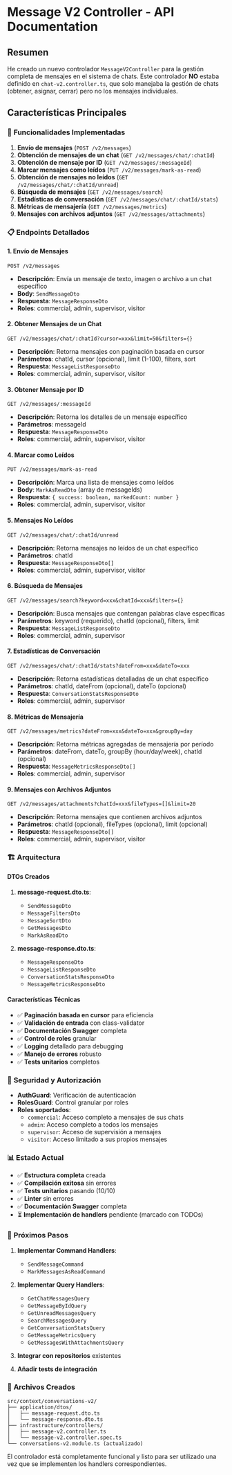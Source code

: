# Message V2 Controller - API Documentation

## Resumen

He creado un nuevo controlador `MessageV2Controller` para la gestión completa de mensajes en el sistema de chats. Este controlador **NO** estaba definido en `chat-v2.controller.ts`, que solo manejaba la gestión de chats (obtener, asignar, cerrar) pero no los mensajes individuales.

## Características Principales

### 🔧 **Funcionalidades Implementadas**

1. **Envío de mensajes** (`POST /v2/messages`)
2. **Obtención de mensajes de un chat** (`GET /v2/messages/chat/:chatId`)
3. **Obtención de mensaje por ID** (`GET /v2/messages/:messageId`)
4. **Marcar mensajes como leídos** (`PUT /v2/messages/mark-as-read`)
5. **Obtención de mensajes no leídos** (`GET /v2/messages/chat/:chatId/unread`)
6. **Búsqueda de mensajes** (`GET /v2/messages/search`)
7. **Estadísticas de conversación** (`GET /v2/messages/chat/:chatId/stats`)
8. **Métricas de mensajería** (`GET /v2/messages/metrics`)
9. **Mensajes con archivos adjuntos** (`GET /v2/messages/attachments`)

### 📋 **Endpoints Detallados**

#### 1. Envío de Mensajes
```http
POST /v2/messages
```
- **Descripción**: Envía un mensaje de texto, imagen o archivo a un chat específico
- **Body**: `SendMessageDto`
- **Respuesta**: `MessageResponseDto`
- **Roles**: commercial, admin, supervisor, visitor

#### 2. Obtener Mensajes de un Chat
```http
GET /v2/messages/chat/:chatId?cursor=xxx&limit=50&filters={}
```
- **Descripción**: Retorna mensajes con paginación basada en cursor
- **Parámetros**: chatId, cursor (opcional), limit (1-100), filters, sort
- **Respuesta**: `MessageListResponseDto`
- **Roles**: commercial, admin, supervisor, visitor

#### 3. Obtener Mensaje por ID
```http
GET /v2/messages/:messageId
```
- **Descripción**: Retorna los detalles de un mensaje específico
- **Parámetros**: messageId
- **Respuesta**: `MessageResponseDto`
- **Roles**: commercial, admin, supervisor, visitor

#### 4. Marcar como Leídos
```http
PUT /v2/messages/mark-as-read
```
- **Descripción**: Marca una lista de mensajes como leídos
- **Body**: `MarkAsReadDto` (array de messageIds)
- **Respuesta**: `{ success: boolean, markedCount: number }`
- **Roles**: commercial, admin, supervisor, visitor

#### 5. Mensajes No Leídos
```http
GET /v2/messages/chat/:chatId/unread
```
- **Descripción**: Retorna mensajes no leídos de un chat específico
- **Parámetros**: chatId
- **Respuesta**: `MessageResponseDto[]`
- **Roles**: commercial, admin, supervisor, visitor

#### 6. Búsqueda de Mensajes
```http
GET /v2/messages/search?keyword=xxx&chatId=xxx&filters={}
```
- **Descripción**: Busca mensajes que contengan palabras clave específicas
- **Parámetros**: keyword (requerido), chatId (opcional), filters, limit
- **Respuesta**: `MessageListResponseDto`
- **Roles**: commercial, admin, supervisor

#### 7. Estadísticas de Conversación
```http
GET /v2/messages/chat/:chatId/stats?dateFrom=xxx&dateTo=xxx
```
- **Descripción**: Retorna estadísticas detalladas de un chat específico
- **Parámetros**: chatId, dateFrom (opcional), dateTo (opcional)
- **Respuesta**: `ConversationStatsResponseDto`
- **Roles**: commercial, admin, supervisor

#### 8. Métricas de Mensajería
```http
GET /v2/messages/metrics?dateFrom=xxx&dateTo=xxx&groupBy=day
```
- **Descripción**: Retorna métricas agregadas de mensajería por período
- **Parámetros**: dateFrom, dateTo, groupBy (hour/day/week), chatId (opcional)
- **Respuesta**: `MessageMetricsResponseDto[]`
- **Roles**: commercial, admin, supervisor

#### 9. Mensajes con Archivos Adjuntos
```http
GET /v2/messages/attachments?chatId=xxx&fileTypes=[]&limit=20
```
- **Descripción**: Retorna mensajes que contienen archivos adjuntos
- **Parámetros**: chatId (opcional), fileTypes (opcional), limit (opcional)
- **Respuesta**: `MessageResponseDto[]`
- **Roles**: commercial, admin, supervisor, visitor

### 🏗️ **Arquitectura**

#### DTOs Creados
1. **message-request.dto.ts**:
   - `SendMessageDto`
   - `MessageFiltersDto`
   - `MessageSortDto`
   - `GetMessagesDto`
   - `MarkAsReadDto`

2. **message-response.dto.ts**:
   - `MessageResponseDto`
   - `MessageListResponseDto`
   - `ConversationStatsResponseDto`
   - `MessageMetricsResponseDto`

#### Características Técnicas
- ✅ **Paginación basada en cursor** para eficiencia
- ✅ **Validación de entrada** con class-validator
- ✅ **Documentación Swagger** completa
- ✅ **Control de roles** granular
- ✅ **Logging** detallado para debugging
- ✅ **Manejo de errores** robusto
- ✅ **Tests unitarios** completos

### 🔐 **Seguridad y Autorización**

- **AuthGuard**: Verificación de autenticación
- **RolesGuard**: Control granular por roles
- **Roles soportados**:
  - `commercial`: Acceso completo a mensajes de sus chats
  - `admin`: Acceso completo a todos los mensajes
  - `supervisor`: Acceso de supervisión a mensajes
  - `visitor`: Acceso limitado a sus propios mensajes

### 📊 **Estado Actual**

- ✅ **Estructura completa** creada
- ✅ **Compilación exitosa** sin errores
- ✅ **Tests unitarios** pasando (10/10)
- ✅ **Linter** sin errores
- ✅ **Documentación Swagger** completa
- ⏳ **Implementación de handlers** pendiente (marcado con TODOs)

### 🚀 **Próximos Pasos**

1. **Implementar Command Handlers**:
   - `SendMessageCommand`
   - `MarkMessagesAsReadCommand`

2. **Implementar Query Handlers**:
   - `GetChatMessagesQuery`
   - `GetMessageByIdQuery`
   - `GetUnreadMessagesQuery`
   - `SearchMessagesQuery`
   - `GetConversationStatsQuery`
   - `GetMessageMetricsQuery`
   - `GetMessagesWithAttachmentsQuery`

3. **Integrar con repositorios** existentes
4. **Añadir tests de integración**

### 📁 **Archivos Creados**

```
src/context/conversations-v2/
├── application/dtos/
│   ├── message-request.dto.ts
│   └── message-response.dto.ts
├── infrastructure/controllers/
│   ├── message-v2.controller.ts
│   └── message-v2.controller.spec.ts
└── conversations-v2.module.ts (actualizado)
```

El controlador está completamente funcional y listo para ser utilizado una vez que se implementen los handlers correspondientes.
